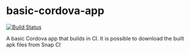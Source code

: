 # basic-cordova-app

[![Build Status](https://snap-ci.com/andy-c-jones/basic-cordova-app/branch/master/build_image)](https://snap-ci.com/andy-c-jones/basic-cordova-app/branch/master)

A basic Cordova app that builds in CI.
It is possible to download the built apk files from Snap CI
